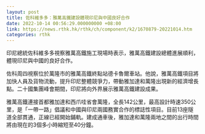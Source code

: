 ```yaml
---
layout: post
title: 佐科維多多：雅萬高鐵建設體現印尼與中國良好合作
date: 2022-10-14 00:56:29.000000000 +08:00
link: https://news.rthk.hk/rthk/ch/component/k2/1670879-20221014.htm
categories: rthk
---
```


印尼總統佐科維多多視察雅萬高鐵施工現場時表示，雅萬高鐵建設總體進展順利，體現印尼與中國的良好合作。

佐科周四視察位於萬隆市的雅萬高鐵終點站德卡魯爾車站。他說，雅萬高鐵項目將加快人員及貨物流動，提升印尼整體競爭力，帶動雅加達和萬隆出現新的經濟增長點。二十國集團峰會期間，印尼將向外界展示雅萬高鐵建設成果。

雅萬高鐵連接首都雅加達和西爪哇省會萬隆，全長142公里，最高設計時速350公里，是「一帶一路」倡議和中國與印尼兩國務實合作的標誌性項目。目前13座隧道全部貫通，正線已經開始鋪軌。建成通車後，雅加達和萬隆兩地之間的出行時間將由現在的3個多小時縮短至40分鐘。
